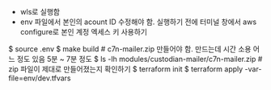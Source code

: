 - wls로 실행함
- env 파일에서 본인의 acount ID 수정해야 함. 실행하기 전에 터미널 창에서 aws configure로 본인 계정 엑세스 키 사용하기 

$ source .env
$ make build          # c7n-mailer.zip 만들어야 함. 만드는데 시간 소용 어느 정도 있음 5분 ~ 7분 정도 
$ ls -lh modules/custodian-mailer/c7n-mailer.zip  # zip 파일이 제대로 만들어졌는지 확인하기 
$ terraform init
$ terraform apply -var-file=env/dev.tfvars

